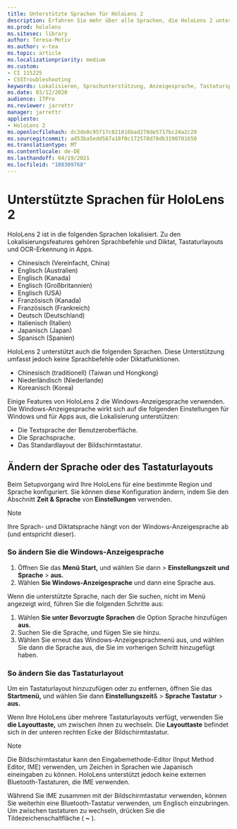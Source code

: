 ```yaml
---
title: Unterstützte Sprachen für HoloLens 2
description: Erfahren Sie mehr über alle Sprachen, die HoloLens 2 unterstützen, das Ändern von Tastaturlayouts und das Aktualisieren der Windows-Anzeigesprache.
ms.prod: hololens
ms.sitesec: library
author: Teresa-Motiv
ms.author: v-tea
ms.topic: article
ms.localizationpriority: medium
ms.custom:
- CI 115225
- CSSTroubleshooting
keywords: Lokalisieren, Sprachunterstützung, Anzeigesprache, Tastatursprache, IME, Tastaturlayout
ms.date: 03/12/2020
audience: ITPro
ms.reviewer: jarrettr
manager: jarrettr
appliesto:
- HoloLens 2
ms.openlocfilehash: dc3de0c95f17c821816bad278de5717bc24a2c29
ms.sourcegitcommit: ad53ba5edd567a18f0c172578d78db3190701650
ms.translationtype: MT
ms.contentlocale: de-DE
ms.lasthandoff: 04/19/2021
ms.locfileid: "108309768"
---
```

# <a name="supported-languages-for-hololens-2"></a>Unterstützte Sprachen für HoloLens 2

HoloLens 2 ist in die folgenden Sprachen lokalisiert. Zu den Lokalisierungsfeatures gehören Sprachbefehle und Diktat, Tastaturlayouts und OCR-Erkennung in Apps.

- Chinesisch (Vereinfacht, China)
- Englisch (Australien)
- Englisch (Kanada)
- Englisch (Großbritannien)
- Englisch (USA)
- Französisch (Kanada)
- Französisch (Frankreich)
- Deutsch (Deutschland)
- Italienisch (Italien)
- Japanisch (Japan)
- Spanisch (Spanien)

HoloLens 2 unterstützt auch die folgenden Sprachen. Diese Unterstützung umfasst jedoch keine Sprachbefehle oder Diktatfunktionen.

- Chinesisch (traditionell) (Taiwan und Hongkong)
- Niederländisch (Niederlande)
- Koreanisch (Korea)

Einige Features von HoloLens 2 die Windows-Anzeigesprache verwenden. Die Windows-Anzeigesprache wirkt sich auf die folgenden Einstellungen für Windows und für Apps aus, die Lokalisierung unterstützen:

- Die Textsprache der Benutzeroberfläche.
- Die Sprachsprache.
- Das Standardlayout der Bildschirmtastatur.

## <a name="change-the-language-or-keyboard-layout"></a>Ändern der Sprache oder des Tastaturlayouts

Beim Setupvorgang wird Ihre HoloLens für eine bestimmte Region und Sprache konfiguriert. Sie können diese Konfiguration ändern, indem Sie den Abschnitt **Zeit & Sprache** von **Einstellungen** verwenden.

> [!NOTE]  
> Ihre Sprach- und Diktatsprache hängt von der Windows-Anzeigesprache ab (und entspricht dieser).

### <a name="to-change-the-windows-display-language"></a>So ändern Sie die Windows-Anzeigesprache

1. Öffnen Sie das **Menü Start,** und wählen Sie dann   >  **Einstellungszeit und Sprache**  >  **aus.**
2. Wählen **Sie Windows-Anzeigesprache** und dann eine Sprache aus.  

Wenn die unterstützte Sprache, nach der Sie suchen, nicht im Menü angezeigt wird, führen Sie die folgenden Schritte aus:  

1. Wählen **Sie unter Bevorzugte Sprachen** die Option Sprache hinzufügen **aus.**
2. Suchen Sie die Sprache, und fügen Sie sie hinzu.
3. Wählen Sie erneut das Windows-Anzeigesprachmenü aus, und wählen Sie dann die Sprache aus, die Sie im vorherigen Schritt hinzugefügt haben. 

### <a name="to-change-the-keyboard-layout"></a>So ändern Sie das Tastaturlayout

Um ein Tastaturlayout hinzuzufügen oder zu entfernen, öffnen Sie das **Startmenü,** und wählen Sie dann **Einstellungszeit**&  >  **Sprache Tastatur**  >  **aus.**

Wenn Ihre HoloLens über mehrere Tastaturlayouts verfügt, verwenden Sie **die Layouttaste,** um zwischen ihnen zu wechseln. Die **Layouttaste** befindet sich in der unteren rechten Ecke der Bildschirmtastatur.

> [!NOTE]  
> Die Bildschirmtastatur kann den Eingabemethode-Editor (Input Method Editor, IME) verwenden, um Zeichen in Sprachen wie Japanisch eineingaben zu können. HoloLens unterstützt jedoch keine externen Bluetooth-Tastaturen, die IME verwenden.
>  
> Während Sie IME zusammen mit der Bildschirmtastatur verwenden, können Sie weiterhin eine Bluetooth-Tastatur verwenden, um Englisch einzubringen. Um zwischen tastaturen zu wechseln, drücken Sie die Tildezeichenschaltfläche ( **~** ).
